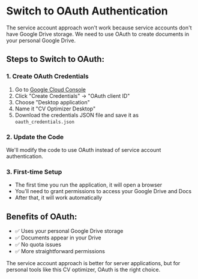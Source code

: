 # Switch to OAuth Authentication

The service account approach won't work because service accounts don't have Google Drive storage. We need to use OAuth to create documents in your personal Google Drive.

## Steps to Switch to OAuth:

### 1. Create OAuth Credentials
1. Go to [Google Cloud Console](https://console.cloud.google.com/apis/credentials)
2. Click "Create Credentials" → "OAuth client ID"
3. Choose "Desktop application"
4. Name it "CV Optimizer Desktop"
5. Download the credentials JSON file and save it as `oauth_credentials.json`

### 2. Update the Code
We'll modify the code to use OAuth instead of service account authentication.

### 3. First-time Setup
- The first time you run the application, it will open a browser
- You'll need to grant permissions to access your Google Drive and Docs
- After that, it will work automatically

## Benefits of OAuth:
- ✅ Uses your personal Google Drive storage
- ✅ Documents appear in your Drive
- ✅ No quota issues
- ✅ More straightforward permissions

The service account approach is better for server applications, but for personal tools like this CV optimizer, OAuth is the right choice.

